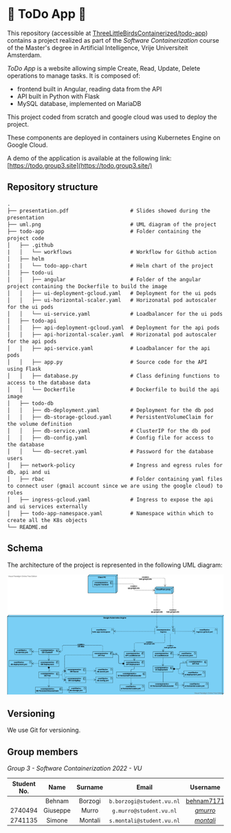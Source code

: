 # :whale: ToDo App :memo:

This repository (accessible at [ThreeLittleBirdsContainerized/todo-app](https://github.com/ThreeLittleBirdsContainerized/todo-app)) contains a project realized as part of the *Software Containerization* course of the Master's degree in Artificial Intelligence, Vrije Universiteit Amsterdam. 

*ToDo App* is a website allowing simple Create, Read, Update, Delete operations to manage tasks. It is composed of:  

- frontend built in Angular, reading data from the API  
- API built in Python with Flask   
- MySQL database, implemented on MariaDB

This project coded from scratch and google cloud was used to deploy the project.

These components are deployed in containers using Kubernetes Engine on Google Cloud.

A demo of the application is available at the following link: [https://todo.group3.site](https://todo.group3.site/)

## Repository structure

    .
    ├── presentation.pdf                    # Slides showed during the presentation
    ├── uml.png                             # UML diagram of the project
    ├── todo-app                            # Folder containing the project code
    │   ├── .github                     
    |   │   └── workflows                   # Workflow for Github action
    │   ├── helm                     
    |   │   └── todo-app-chart              # Helm chart of the project
    │   ├── todo-ui            
    │   │   ├── angular                     # Folder of the angular project containing the Dockerfile to build the image
    │   │   ├── ui-deployment-gcloud.yaml   # Deployment for the ui pods
    │   │   ├── ui-horizontal-scaler.yaml   # Horizonatal pod autoscaler for the ui pods
    │   │   └── ui-service.yaml             # Loadbalancer for the ui pods 
    │   ├── todo-api          
    │   │   ├── api-deployment-gcloud.yaml  # Deployment for the api pods
    │   │   ├── api-horizontal-scaler.yaml  # Horizonatal pod autoscaler for the api pods
    │   │   ├── api-service.yaml            # Loadbalancer for the api pods 
    │   │   ├── app.py                      # Source code for the API using Flask
    │   │   ├── database.py                 # Class defining functions to access to the database data
    │   │   └── Dockerfile                  # Dockerfile to build the api image
    │   ├── todo-db          
    │   │   ├── db-deployment.yaml          # Deployment for the db pod
    │   │   ├── db-storage-gcloud.yaml      # PersistentVolumeClaim for the volume definition
    │   │   ├── db-service.yaml             # ClusterIP for the db pod 
    │   │   ├── db-config.yaml              # Config file for access to the database
    │   │   └── db-secret.yaml              # Password for the database users
    │   ├── network-policy                  # Ingress and egress rules for db, api and ui
    │   ├── rbac                            # Folder containing yaml files to connect user (gmail account since we are using the google cloud) to roles
    │   ├── ingress-gcloud.yaml             # Ingress to expose the api and ui services externally
    │   ├── todo-app-namespace.yaml         # Namespace within which to create all the K8s objects 
    └── README.md

## Schema

The architecture of the project is represented in the following UML diagram:

![output](./UML.png)

## Versioning

We use Git for versioning.



## Group members
*Group 3 - Software Containerization 2022 - VU*

| Student No. |   Name   | Surname |           Email           |                Username                 |
| :---------: | :------: | :-----: | :-----------------------: | :-------------------------------------: |
|             |  Behnam  | Borzogi | `b.borzogi@student.vu.nl` |      [behnam7171](https://github.com/behnam7171)      |
|   2740494   | Giuseppe |  Murro  |  `g.murro@student.vu.nl`  |  [_gmurro_](https://github.com/gmurro)  |
|   2741135   |  Simone  | Montali | `s.montali@student.vu.nl` | [_montali_](https://github.com/montali) |
  
